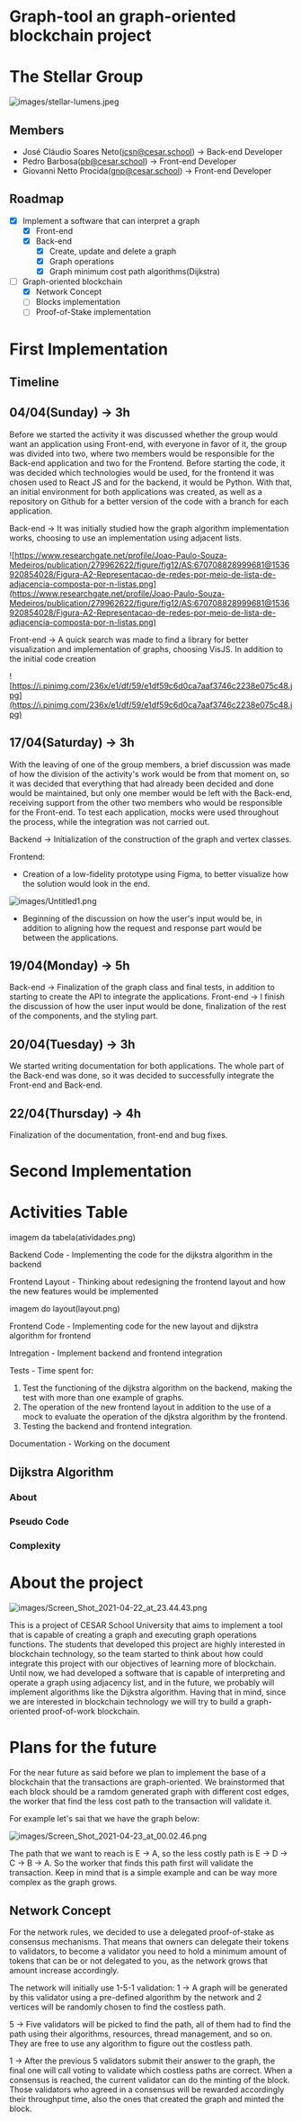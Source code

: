 # Graph-tool an graph-oriented blockchain project

# The Stellar  Group

![images/stellar-lumens.jpeg](images/stellar-lumens.jpeg)

## Members

- José Cláudio Soares Neto(jcsn@cesar.school) → Back-end Developer
- Pedro Barbosa(pb@cesar.school) → Front-end Developer
- Giovanni Netto Procida(gnp@cesar.school) → Front-end Developer

## Roadmap

- [x]  Implement a software that can interpret a graph
    - [x]  Front-end
    - [x]  Back-end
        - [x]  Create, update and delete a graph
        - [x]  Graph operations
        - [x]  Graph minimum cost path algorithms(Dijkstra)
- [ ]  Graph-oriented blockchain
	- [x]  Network Concept
    - [ ]  Blocks implementation
    - [ ]  Proof-of-Stake implementation

# First Implementation

## Timeline

## 04/04(Sunday) → 3h

Before we started the activity it was discussed whether the group would want an application using Front-end, with everyone in favor of it, the group was divided into two, where two members would be responsible for the Back-end application and two for the Frontend. Before starting the code, it was decided which technologies would be used, for the frontend it was chosen used to React JS and for the backend, it would be Python. With that, an initial environment for both applications was created, as well as a repository on Github for a better version of the code with a branch for each application.

Back-end → It was initially studied how the graph algorithm implementation works, choosing to use an implementation using adjacent lists.

![https://www.researchgate.net/profile/Joao-Paulo-Souza-Medeiros/publication/279962622/figure/fig12/AS:670708828999681@1536920854028/Figura-A2-Representacao-de-redes-por-meio-de-lista-de-adjacencia-composta-por-n-listas.png](https://www.researchgate.net/profile/Joao-Paulo-Souza-Medeiros/publication/279962622/figure/fig12/AS:670708828999681@1536920854028/Figura-A2-Representacao-de-redes-por-meio-de-lista-de-adjacencia-composta-por-n-listas.png)

Front-end → A quick search was made to find a library for better visualization and implementation of graphs, choosing VisJS. In addition to the initial code creation

![https://i.pinimg.com/236x/e1/df/59/e1df59c6d0ca7aaf3746c2238e075c48.jpg](https://i.pinimg.com/236x/e1/df/59/e1df59c6d0ca7aaf3746c2238e075c48.jpg)

## 17/04(Saturday) → 3h

With the leaving of one of the group members, a brief discussion was made of how the division of the activity's work would be from that moment on, so it was decided that everything that had already been decided and done would be maintained, but only one member would be left with the Back-end, receiving support from the other two members who would be responsible for the Front-end. To test each application, mocks were used throughout the process, while the integration was not carried out.

Backend → Initialization of the construction of the graph and vertex classes.

Frontend:

- Creation of a low-fidelity prototype using Figma, to better visualize how the solution would look in the end.

![images/Untitled1.png](images/Untitled1.png)

- Beginning of the discussion on how the user's input would be, in addition to aligning how the request and response part would be between the applications.

## 19/04(Monday) → 5h

Back-end → Finalization of the graph class and final tests, in addition to starting to create the API to integrate the applications.
Front-end → I finish the discussion of how the user input would be done, finalization of the rest of the components, and the styling part.

## 20/04(Tuesday) → 3h

We started writing documentation for both applications. The whole part of the Back-end was done, so it was decided to successfully integrate the Front-end and Back-end.

## 22/04(Thursday) → 4h

Finalization of the documentation, front-end and bug fixes.

# Second Implementation

# Activities Table
imagem da tabela(atividades.png)

Backend Code - Implementing the code for the dijkstra algorithm in the backend

Frontend Layout - Thinking about redesigning the frontend layout and how the new features would be implemented

imagem do layout(layout.png)

Frontend Code - Implementing code for the new layout and dijkstra algorithm for frontend

Intregation - Implement backend and frontend integration

Tests - Time spent for:
1) Test the functioning of the dijkstra algorithm on the backend, making the test with more than one example of graphs.
2) The operation of the new frontend layout in addition to the use of a mock to evaluate the operation of the djkstra algorithm by the frontend.
3) Testing the backend and frontend integration.

Documentation - Working on the document

## Dijkstra Algorithm

### About
### Pseudo Code
### Complexity

# About the project

![images/Screen_Shot_2021-04-22_at_23.44.43.png](images/Screen_Shot_2021-04-22_at_23.44.43.png)

This is a project of CESAR School University that aims to implement a tool that is capable of creating a graph and executing graph operations functions.
The students that developed this project are highly interested in blockchain technology, so the team started to think about how could integrate this project with our objectives of learning more of blockchain.
Until now, we had developed a software that is capable of interpreting and operate a graph using adjacency list, and in the future, we probably will implement algorithms like the Dijkstra algorithm.
Having that in mind, since we are interested in blockchain technology we will try to build a graph-oriented proof-of-work blockchain. 

# Plans for the future

For the near future as said before we plan to implement the base of a blockchain that the transactions are graph-oriented. We brainstormed that each block should be a ramdom generated graph with different cost edges, the worker that find the less cost path to the transaction will validate it.

For example let's sai that we have the graph below:

![images/Screen_Shot_2021-04-23_at_00.02.46.png](images/Screen_Shot_2021-04-23_at_00.02.46.png)

The path that we want to reach is E → A, so the less costly path is E → D → C → B → A. So the worker that finds this path first will validate the transaction. Keep in mind that is a simple example and can be way more complex as the graph grows.

## Network Concept

For the network rules, we decided to use a delegated proof-of-stake as consensus mechanisms.  That means that owners can delegate their tokens to validators, to become a validator you need to hold a minimum amount of tokens that can be or not delegated to you, as the network grows that amount increase accordingly.

The network will initially use 1-5-1 validation:
1 -> A graph will be generated by this validator using a pre-defined algorithm by the network and 2 vertices will be randomly chosen to find the costless path.

5 -> Five validators will be picked to find the path, all of them had to find the path using their algorithms, resources, thread management, and so on. They are free to use any algorithm to figure out the costless path.

1 -> After the previous 5 validators submit their answer to the graph, the final one will call voting to validate which costless paths are correct.
When a consensus is reached, the current validator can do the minting of the block.
Those validators who agreed in a consensus will be rewarded accordingly their throughput time, also the ones that created the graph and minted the block.